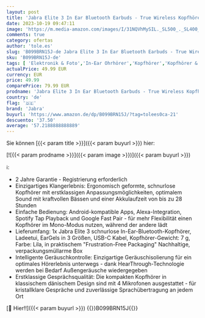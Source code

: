 ```yaml
---
layout: post
title: 'Jabra Elite 3 In Ear Bluetooth Earbuds - True Wireless Kopfhörer mit Geräuschisolierung und 4 integrierten Mikrofonen für klare Anrufe  kraftvollen Bass  anpassbaren Sound und Mono-Modus - lila'
date: 2023-10-19 09:47:11
image: 'https://m.media-amazon.com/images/I/31NQVhMySIL._SL500_._SL400_.jpg'
comments: true
category: ofertas
author: 'tole.es'
slug: 'B099BRN15J-de Jabra Elite 3 In Ear Bluetooth Earbuds - True Wireless...'
sku: 'B099BRN15J-de'
tags: [ 'Elektronik & Foto','In-Ear Ohrhörer','Kopfhörer','Kopfhörer & Zubehör','jabra','🇩🇪', ]
actualPrice: 49.99 EUR
currency: EUR
price: 49.99
comparePrice: 79.99 EUR
prodname: 'Jabra Elite 3 In Ear Bluetooth Earbuds - True Wireless Kopfhörer mit Geräuschisolierung und 4 integrierten Mikrofonen für klare Anrufe  kraftvollen Bass  anpassbaren Sound und Mono-Modus - lila'
country: 'de'
flag: '🇩🇪'
brand: 'Jabra'
buyurl: 'https://www.amazon.de/dp/B099BRN15J/?tag=tolees0ca-21'
descuento: '37.50'
average: '57.2188888888889'
---
```


Sie können [{{< param title >}}]({{< param buyurl >}}) hier:

[![{{< param prodname >}}]({{< param image >}})]({{< param buyurl >}})

ℹ️:

- 2 Jahre Garantie - Registrierung erforderlich
- Einzigartiges Klangerlebnis: Ergonomisch geformte, schnurlose Kopfhörer mit erstklassigen Anpassungsmöglichkeiten, optimalem Sound mit kraftvollen Bässen und einer Akkulaufzeit von bis zu 28 Stunden
- Einfache Bedienung: Android-kompatible Apps, Alexa-Integration, Spotify Tap Playback und Google Fast Pair - für mehr Flexibilität einen Kopfhörer im Mono-Modus nutzen, während der andere lädt
- Lieferumfang: 1x Jabra Elite 3 schnurlose In-Ear-Bluetooth-Kopfhörer, Ladeetui, EarGels in 3 Größen, USB-C Kabel, Kopfhörer-Gewicht: 7 g, Farbe: Lila, in praktischem "Frustration-Free Packaging" Nachhaltige, verpackungsmüllarme Box
- Intelligente Geräuschkontrolle: Einzigartige Geräuschisolierung für ein optimales Hörerlebnis unterwegs - dank HearThrough-Technologie werden bei Bedarf Außengeräusche wiedergegeben
- Erstklassige Gesprächsqualität: Die kompakten Kopfhörer in klassischem dänischem Design sind mit 4 Mikrofonen ausgestattet - für kristallklare Gespräche und zuverlässige Sprachübertragung an jedem Ort

[🛒 Hier!!]({{< param buyurl >}})
{{<world>}}B099BRN15J{{</world>}}
